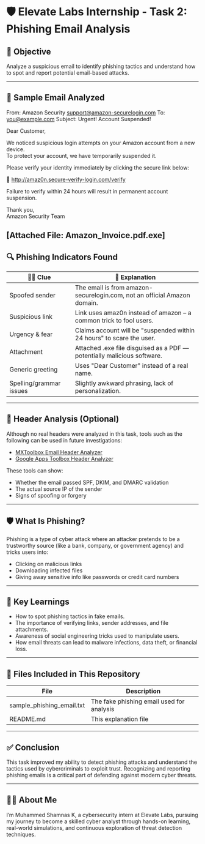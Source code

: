 # 🛡️ Elevate Labs Internship - Task 2: Phishing Email Analysis

## 🎯 Objective

Analyze a suspicious email to identify phishing tactics and understand how to spot and report potential email-based attacks.

---

## 📧 Sample Email Analyzed
From: Amazon Security <support@amazon-securelogin.com>
To: you@example.com
Subject: Urgent! Account Suspended!

Dear Customer,

We noticed suspicious login attempts on your Amazon account from a new device.  
To protect your account, we have temporarily suspended it.

Please verify your identity immediately by clicking the secure link below:

🔗 http://amaz0n.secure-verify-login.com/verify

Failure to verify within 24 hours will result in permanent account suspension.

Thank you,  
Amazon Security Team

[Attached File: Amazon_Invoice.pdf.exe]
---

## 🔍 Phishing Indicators Found

| 🕵️‍♂️ Clue | 📖 Explanation |
|------------|----------------|
| Spoofed sender | The email is from amazon-securelogin.com, not an official Amazon domain. |
| Suspicious link | Link uses amaz0n instead of amazon – a common trick to fool users. |
| Urgency & fear | Claims account will be "suspended within 24 hours" to scare the user. |
| Attachment | Attached .exe file disguised as a PDF — potentially malicious software. |
| Generic greeting | Uses "Dear Customer" instead of a real name. |
| Spelling/grammar issues | Slightly awkward phrasing, lack of personalization. |

---

## 🧪 Header Analysis (Optional)

Although no real headers were analyzed in this task, tools such as the following can be used in future investigations:

- [MXToolbox Email Header Analyzer](https://mxtoolbox.com/EmailHeaders.aspx)
- [Google Apps Toolbox Header Analyzer](https://toolbox.googleapps.com/apps/messageheader/)

These tools can show:
- Whether the email passed SPF, DKIM, and DMARC validation
- The actual source IP of the sender
- Signs of spoofing or forgery

---

## 🛡️ What Is Phishing?

Phishing is a type of cyber attack where an attacker pretends to be a trustworthy source (like a bank, company, or government agency) and tricks users into:
- Clicking on malicious links
- Downloading infected files
- Giving away sensitive info like passwords or credit card numbers

---

## 🧠 Key Learnings

- How to spot phishing tactics in fake emails.
- The importance of verifying links, sender addresses, and file attachments.
- Awareness of social engineering tricks used to manipulate users.
- How email threats can lead to malware infections, data theft, or financial loss.

---

## 📁 Files Included in This Repository

| File | Description |
|------|-------------|
| sample_phishing_email.txt | The fake phishing email used for analysis |
| README.md | This explanation file |

---

## ✅ Conclusion

This task improved my ability to detect phishing attacks and understand the tactics used by cybercriminals to exploit trust. Recognizing and reporting phishing emails is a critical part of defending against modern cyber threats.

---

## 👨‍💻 About Me

I’m Muhammed Shamnas K, a cybersecurity intern at Elevate Labs, pursuing my journey to become a skilled cyber analyst through hands-on learning, real-world simulations, and continuous exploration of threat detection techniques.
